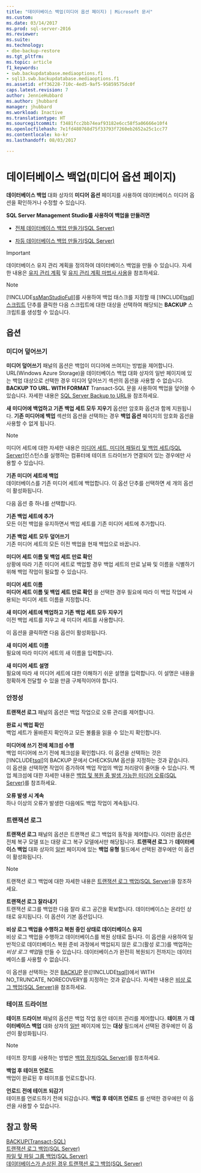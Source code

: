 ```yaml
---
title: "데이터베이스 백업(미디어 옵션 페이지) | Microsoft 문서"
ms.custom: 
ms.date: 03/14/2017
ms.prod: sql-server-2016
ms.reviewer: 
ms.suite: 
ms.technology:
- dbe-backup-restore
ms.tgt_pltfrm: 
ms.topic: article
f1_keywords:
- swb.backupdatabase.mediaoptions.f1
- sql13.swb.backupdatabase.mediaoptions.f1
ms.assetid: eff36228-710c-4ed5-9af5-95859575dc0f
caps.latest.revision: 7
author: JennieHubbard
ms.author: jhubbard
manager: jhubbard
ms.workload: Inactive
ms.translationtype: HT
ms.sourcegitcommit: f3481fcc2bb74eaf93182e6cc58f5a06666e10f4
ms.openlocfilehash: 7e1fd480768d75f33793f7260eb2652a25c1cc77
ms.contentlocale: ko-kr
ms.lasthandoff: 08/03/2017

---
```

# <a name="back-up-database-media-options-page"></a>데이터베이스 백업(미디어 옵션 페이지)
  **데이터베이스 백업** 대화 상자의 **미디어 옵션** 페이지를 사용하여 데이터베이스 미디어 옵션을 확인하거나 수정할 수 있습니다.  
  
 **SQL Server Management Studio를 사용하여 백업을 만들려면**  
  
-   [전체 데이터베이스 백업 만들기&#40;SQL Server&#41;](../../relational-databases/backup-restore/create-a-full-database-backup-sql-server.md)  
  
-   [차등 데이터베이스 백업 만들기&#40;SQL Server&#41;](../../relational-databases/backup-restore/create-a-differential-database-backup-sql-server.md)  
  
> [!IMPORTANT]  
>  데이터베이스 유지 관리 계획을 정의하여 데이터베이스 백업을 만들 수 있습니다. 자세한 내용은 [유지 관리 계획](../../relational-databases/maintenance-plans/maintenance-plans.md) 및 [유지 관리 계획 마법사 사용](../../relational-databases/maintenance-plans/use-the-maintenance-plan-wizard.md)을 참조하세요.  
  
> [!NOTE]  
>  [!INCLUDE[ssManStudioFull](../../includes/ssmanstudiofull-md.md)]를 사용하여 백업 태스크를 지정할 때 [!INCLUDE[tsql](../../includes/tsql-md.md)][스크립트](../../t-sql/statements/backup-transact-sql.md) 단추를 클릭한 다음 스크립트에 대한 대상을 선택하여 해당되는 **BACKUP** 스크립트를 생성할 수 있습니다.  
  
## <a name="options"></a>옵션  
  
### <a name="overwrite-media"></a>미디어 덮어쓰기  
 **미디어 덮어쓰기** 패널의 옵션은 백업이 미디어에 쓰여지는 방법을 제어합니다. URL(Windows Azure Storage)을 데이터베이스 백업 대화 상자의 일반 페이지에 있는 백업 대상으로 선택한 경우 미디어 덮어쓰기 섹션의 옵션을 사용할 수 없습니다. **BACKUP TO URL. WITH FORMAT** Transact-SQL 문을 사용하여 백업을 덮어쓸 수 있습니다. 자세한 내용은 [SQL Server Backup to URL](../../relational-databases/backup-restore/sql-server-backup-to-url.md)을 참조하세요.  
  
 **새 미디어에 백업하고 기존 백업 세트 모두 지우기** 옵션만 암호화 옵션과 함께 지원됩니다. **기존 미디어에 백업** 섹션의 옵션을 선택하는 경우 **백업 옵션** 페이지의 암호화 옵션을 사용할 수 없게 됩니다.  
  
> [!NOTE]  
>  미디어 세트에 대한 자세한 내용은 [미디어 세트, 미디어 패밀리 및 백업 세트&#40;SQL Server&#41;](../../relational-databases/backup-restore/media-sets-media-families-and-backup-sets-sql-server.md)인스턴스를 실행하는 컴퓨터에 테이프 드라이브가 연결되어 있는 경우에만 사용할 수 있습니다.  
  
 **기존 미디어 세트에 백업**  
 데이터베이스를 기존 미디어 세트에 백업합니다. 이 옵션 단추를 선택하면 세 개의 옵션이 활성화됩니다.  
  
 다음 옵션 중 하나를 선택합니다.  
  
 **기존 백업 세트에 추가**  
 모든 이전 백업을 유지하면서 백업 세트를 기존 미디어 세트에 추가합니다.  
  
 **기존 백업 세트 모두 덮어쓰기**  
 기존 미디어 세트의 모든 이전 백업을 현재 백업으로 바꿉니다.  
  
 **미디어 세트 이름 및 백업 세트 만료 확인**  
 상황에 따라 기존 미디어 세트로 백업할 경우 백업 세트의 만료 날짜 및 이름을 식별하기 위해 백업 작업이 필요할 수 있습니다.  
  
 **미디어 세트 이름**  
 **미디어 세트 이름 및 백업 세트 만료 확인** 을 선택한 경우 필요에 따라 이 백업 작업에 사용되는 미디어 세트 이름을 지정합니다.  
  
 **새 미디어 세트에 백업하고 기존 백업 세트 모두 지우기**  
 이전 백업 세트를 지우고 새 미디어 세트를 사용합니다.  
  
 이 옵션을 클릭하면 다음 옵션이 활성화됩니다.  
  
 **새 미디어 세트 이름**  
 필요에 따라 미디어 세트의 새 이름을 입력합니다.  
  
 **새 미디어 세트 설명**  
 필요에 따라 새 미디어 세트에 대한 이해하기 쉬운 설명을 입력합니다. 이 설명은 내용을 정확하게 전달할 수 있을 만큼 구체적이어야 합니다.  
  
### <a name="reliability"></a>안정성  
 **트랜잭션 로그** 패널의 옵션은 백업 작업으로 오류 관리를 제어합니다.  
  
 **완료 시 백업 확인**  
 백업 세트가 올바른지 확인하고 모든 볼륨을 읽을 수 있는지 확인합니다.  
  
 **미디어에 쓰기 전에 체크섬 수행**  
 백업 미디어에 쓰기 전에 체크섬을 확인합니다. 이 옵션을 선택하는 것은 [!INCLUDE[tsql](../../includes/tsql-md.md)]의 BACKUP 문에서 CHECKSUM 옵션을 지정하는 것과 같습니다. 이 옵션을 선택하면 작업이 증가하여 백업 작업의 백업 처리량이 줄어들 수 있습니다. 백업 체크섬에 대한 자세한 내용은 [백업 및 복원 중 발생 가능한 미디어 오류&#40;SQL Server&#41;](../../relational-databases/backup-restore/possible-media-errors-during-backup-and-restore-sql-server.md)를 참조하세요.  
  
 **오류 발생 시 계속**  
 하나 이상의 오류가 발생한 다음에도 백업 작업이 계속됩니다.  
  
### <a name="transaction-log"></a>트랜잭션 로그  
 **트랜잭션 로그** 패널의 옵션은 트랜잭션 로그 백업의 동작을 제어합니다. 이러한 옵션은 전체 복구 모델 또는 대량 로그 복구 모델에서만 해당됩니다. **트랜잭션 로그** 가 **데이터베이스 백업** 대화 상자의 [일반](../../relational-databases/backup-restore/back-up-database-general-page.md) 페이지에 있는 **백업 유형** 필드에서 선택된 경우에만 이 옵션이 활성화됩니다.  
  
> [!NOTE]  
>  트랜잭션 로그 백업에 대한 자세한 내용은 [트랜잭션 로그 백업&#40;SQL Server&#41;](../../relational-databases/backup-restore/transaction-log-backups-sql-server.md)을 참조하세요.  
  
 **트랜잭션 로그 잘라내기**  
 트랜잭션 로그를 백업한 다음 잘라 로그 공간을 확보합니다. 데이터베이스는 온라인 상태로 유지됩니다. 이 옵션이 기본 옵션입니다.  
  
 **비상 로그 백업을 수행하고 복원 중인 상태로 데이터베이스 유지**  
 비상 로그 백업을 수행하고 데이터베이스를 복원 상태로 둡니다. 이 옵션을 사용하여 일반적으로 데이터베이스 복원 준비 과정에서 백업되지 않은 로그(활성 로그)를 백업하는 *비상 로그 백업*을 만들 수 있습니다. 데이터베이스가 완전히 복원되기 전까지는 데이터베이스를 사용할 수 없습니다.  
  
 이 옵션을 선택하는 것은 [BACKUP](../../t-sql/statements/backup-transact-sql.md) 문([!INCLUDE[tsql](../../includes/tsql-md.md)])에서 WITH NO_TRUNCATE, NORECOVERY를 지정하는 것과 같습니다. 자세한 내용은 [비상 로그 백업&#40;SQL Server&#41;](../../relational-databases/backup-restore/tail-log-backups-sql-server.md)을 참조하세요.  
  
### <a name="tape-drive"></a>테이프 드라이브  
 **테이프 드라이브** 패널의 옵션은 백업 작업 동안 테이프 관리를 제어합니다. **테이프** 가 **데이터베이스 백업** 대화 상자의 [일반](../../relational-databases/backup-restore/back-up-database-general-page.md) 페이지에 있는 **대상** 필드에서 선택된 경우에만 이 옵션이 활성화됩니다.  
  
> [!NOTE]  
>  테이프 장치를 사용하는 방법은 [백업 장치&#40;SQL Server&#41;](../../relational-databases/backup-restore/backup-devices-sql-server.md)를 참조하세요.  
  
 **백업 후 테이프 언로드**  
 백업이 완료된 후 테이프를 언로드합니다.  
  
 **언로드 전에 테이프 되감기**  
 테이프를 언로드하기 전에 되감습니다. **백업 후 테이프 언로드** 를 선택한 경우에만 이 옵션을 사용할 수 있습니다.  
  
## <a name="see-also"></a>참고 항목  
 [BACKUP&#40;Transact-SQL&#41;](../../t-sql/statements/backup-transact-sql.md)   
 [트랜잭션 로그 백업&#40;SQL Server&#41;](../../relational-databases/backup-restore/back-up-a-transaction-log-sql-server.md)   
 [파일 및 파일 그룹 백업&#40;SQL Server&#41;](../../relational-databases/backup-restore/back-up-files-and-filegroups-sql-server.md)   
 [데이터베이스가 손상된 경우 트랜잭션 로그 백업&#40;SQL Server&#41;](../../relational-databases/backup-restore/back-up-the-transaction-log-when-the-database-is-damaged-sql-server.md)  
  
  

